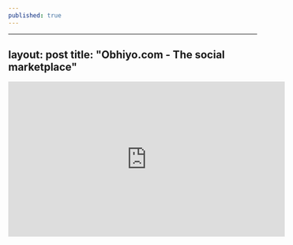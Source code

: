 ```yaml
---
published: true
---
```

---
layout: post
title:  "Obhiyo.com - The social marketplace"
---

<iframe width="560" height="315" src="https://www.youtube.com/embed/IUtkkJ5acc8" frameborder="0" allow="accelerometer; autoplay; encrypted-media; gyroscope; picture-in-picture" allowfullscreen></iframe>
